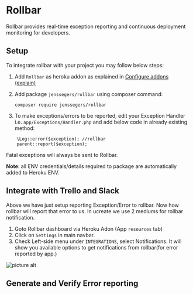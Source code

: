 # Rollbar
Rollbar provides real-time exception reporting and continuous deployment monitoring for developers.

## Setup
To integrate rollbar with your project you may follow below steps:

1. Add `Rollbar` as heroku addon as explained in [Configure addons (explain)](https://github.com/suri4ucreate/chaos-monkey-dox/blob/master/heroku.md#configure-addons-explain)
2. Add package `jenssegers/rollbar` using composer command:
    
    ```
    composer require jenssegers/rollbar
    ```
3. To make exceptions/errors to be reported, edit your Exception Handler i.e. `app/Exceptions/Handler.php` and add below code in already existing method:

```
    \Log::error($exception); //rollbar
    parent::report($exception);
```

Fatal exceptions will always be sent to Rollbar.

**Note**: all ENV credentials/details required to package are automatically added to Heroku ENV.

## Integrate with Trello and Slack
Above we have just setup reporting Exception/Error to rollbar. Now how rollbar will report that error to us. In ucreate we use 2 mediums for rollbar notification.

1. Goto Rollbar dashboard via Heroku Adon (App `resources` tab)
2. Click on `Settings` in main navbar.
3. Check Left-side menu under `INTEGRATIONS`, select Notifications.
It will show you available options to get notifications from rollbar(for error reported by app.)

![picture alt](https://raw.githubusercontent.com/suri4ucreate/chaos-monkey-dox/master/img/rollbar-notifications.png "Rollbar notification setup")

## Generate and Verify Error reporting